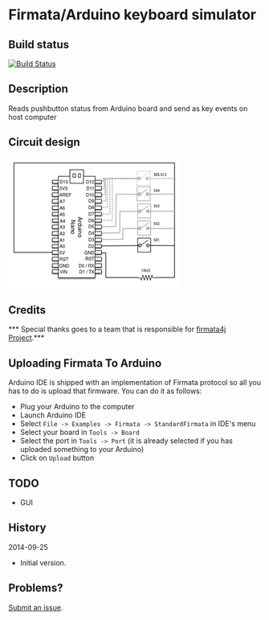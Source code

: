 Firmata/Arduino keyboard simulator
==================================

## Build status
[![Build Status](https://buildhive.cloudbees.com/job/michalkolodziejski/job/java-firmata-keyboardSimulator/badge/icon)](https://buildhive.cloudbees.com/job/michalkolodziejski/job/java-firmata-keyboardSimulator/)
             
## Description
Reads pushbutton status from Arduino board and send as key events on host computer

## Circuit design
![image](https://raw.githubusercontent.com/michalkolodziejski/java-firmata-keyboardSimulator/master/images/circuit_arduino.png)

## Credits
*** Special thanks goes to a team that is responsible for [firmata4j Project](https://github.com/kurbatov/firmata4j).*** 
    
## Uploading Firmata To Arduino
Arduino IDE is shipped with an implementation of Firmata protocol so all you has
to do is upload that firmware. You can do it as follows:

- Plug your Arduino to the computer
- Launch Arduino IDE
- Select `File -> Examples -> Firmata -> StandardFirmata` in IDE's menu
- Select your board in `Tools -> Board`
- Select the port in `Tools -> Port` (it is already selected if you has uploaded something to your Arduino)
- Click on `Upload` button

## TODO
- GUI

## History

2014-09-25

* Initial version.

## Problems?

[Submit an issue](https://github.com/michalkolodziejski/java-firmata-keyboardSimulator/issues).
